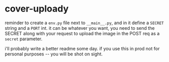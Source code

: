 # cover-uploady

reminder to create a `env.py` file next to `__main__.py`, and in it define a `SECRET` string and a `PORT` int. it can be whatever you want, you need to send the SECRET along with your request to upload the image in the POST req as a `secret` parameter.

i'll probably write a better readme some day. if you use this in prod not for personal purposes -- you will be shot on sight.